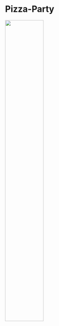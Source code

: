 # Pizza-Party
<img src="https://github.com/prasanthoxy/Pizza-Party/prasanthoxy/main/images/pizza.jpeg" width=50% height=50%>
